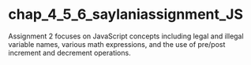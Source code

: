 # chap_4_5_6_saylaniassignment_JS
Assignment 2 focuses on JavaScript concepts including legal and illegal variable names, various math expressions, and the use of pre/post increment and decrement operations.
